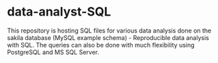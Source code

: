 # data-analyst-SQL
This repository is hosting SQL files for various data analysis done on the sakila database (MySQL example schema) - Reproducible data analysis with SQL.
The queries can also be done with much flexibility using PostgreSQL and MS SQL Server.
